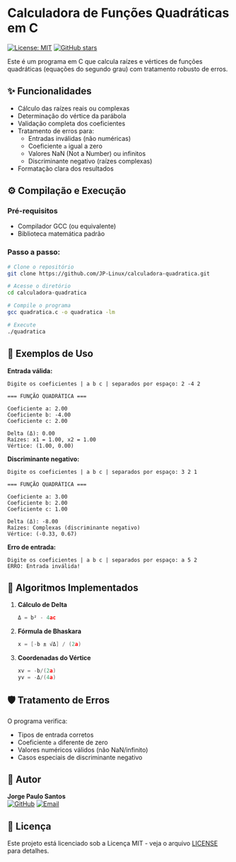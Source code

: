 # Calculadora de Funções Quadráticas em C

[![License: MIT](https://img.shields.io/badge/License-MIT-yellow.svg)](https://opensource.org/licenses/MIT)
[![GitHub stars](https://img.shields.io/github/stars/JP-Linux/calculadora-quadratica?style=social)](https://github.com/JP-Linux/calculadora-quadratica/stargazers)

Este é um programa em C que calcula raízes e vértices de funções quadráticas (equações do segundo grau) com tratamento robusto de erros.

## ✨ Funcionalidades

- Cálculo das raízes reais ou complexas
- Determinação do vértice da parábola
- Validação completa dos coeficientes
- Tratamento de erros para:
  - Entradas inválidas (não numéricas)
  - Coeficiente `a` igual a zero
  - Valores NaN (Not a Number) ou infinitos
  - Discriminante negativo (raízes complexas)
- Formatação clara dos resultados

## ⚙️ Compilação e Execução

### Pré-requisitos
- Compilador GCC (ou equivalente)
- Biblioteca matemática padrão

### Passo a passo:
```bash
# Clone o repositório
git clone https://github.com/JP-Linux/calculadora-quadratica.git

# Acesse o diretório
cd calculadora-quadratica

# Compile o programa
gcc quadratica.c -o quadratica -lm

# Execute
./quadratica
```

## 📝 Exemplos de Uso

**Entrada válida:**
```
Digite os coeficientes | a b c | separados por espaço: 2 -4 2

=== FUNÇÃO QUADRÁTICA ===

Coeficiente a: 2.00
Coeficiente b: -4.00
Coeficiente c: 2.00

Delta (Δ): 0.00
Raízes: x1 = 1.00, x2 = 1.00
Vértice: (1.00, 0.00)
```

**Discriminante negativo:**
```
Digite os coeficientes | a b c | separados por espaço: 3 2 1

=== FUNÇÃO QUADRÁTICA ===

Coeficiente a: 3.00
Coeficiente b: 2.00
Coeficiente c: 1.00

Delta (Δ): -8.00
Raízes: Complexas (discriminante negativo)
Vértice: (-0.33, 0.67)
```

**Erro de entrada:**
```
Digite os coeficientes | a b c | separados por espaço: a 5 2
ERRO: Entrada inválida!
```

## 🧠 Algoritmos Implementados

1. **Cálculo de Delta**
   ```c
   Δ = b² - 4ac
   ```

2. **Fórmula de Bhaskara**
   ```c
   x = [-b ± √Δ] / (2a)
   ```

3. **Coordenadas do Vértice**
   ```c
   xv = -b/(2a)
   yv = -Δ/(4a)
   ```

## 🛡️ Tratamento de Erros

O programa verifica:
- Tipos de entrada corretos
- Coeficiente `a` diferente de zero
- Valores numéricos válidos (não NaN/infinito)
- Casos especiais de discriminante negativo


## 👤 Autor

**Jorge Paulo Santos**  
[![GitHub](https://img.shields.io/badge/GitHub-100000?style=for-the-badge&logo=github&logoColor=white)](https://github.com/JP-Linux)
[![Email](https://img.shields.io/badge/Gmail-D14836?style=for-the-badge&logo=gmail&logoColor=white)](mailto:jorgepsan7@gmail.com)

## 📄 Licença

Este projeto está licenciado sob a Licença MIT - veja o arquivo [LICENSE](LICENSE) para detalhes.
